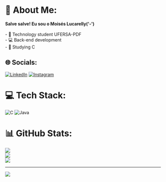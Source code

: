# 💫 About Me:
**Salve salve! Eu sou o Moisés Lucarelly('-')**<br><br>- 🎒 Technology student UFERSA-PDF<br>- 💻 Back-end development<br>- 📒 Studying C 


## 🌐 Socials:
[![LinkedIn](https://img.shields.io/badge/LinkedIn-0077B5?style=for-the-badge&logo=linkedin&logoColor=white)](https://www.linkedin.com/in/moisés-lucarelly) [![Instagram](https://img.shields.io/badge/Instagram-E4405F?style=for-the-badge&logo=instagram&logoColor=white)](https://www.instagram.com/lucarelly7/)

# 💻 Tech Stack:
![C](https://img.shields.io/badge/c-%2300599C.svg?style=for-the-badge&logo=c&logoColor=white) ![Java](https://img.shields.io/badge/java-%23ED8B00.svg?style=for-the-badge&logo=openjdk&logoColor=white)
# 📊 GitHub Stats:
![](https://github-readme-stats.vercel.app/api?username=MoisesLucarellyDev&theme=dracula&hide_border=false&include_all_commits=false&count_private=false)<br/>
![](https://github-readme-streak-stats.herokuapp.com/?user=MoisesLucarellyDev&theme=dracula&hide_border=false)<br/>
![](https://github-readme-stats.vercel.app/api/top-langs/?username=MoisesLucarellyDev&theme=dracula&hide_border=false&include_all_commits=false&count_private=false&layout=compact)

---
[![](https://visitcount.itsvg.in/api?id=MoisesLucarellyDev&icon=0&color=0)](https://visitcount.itsvg.in)

<!-- Proudly created with GPRM ( https://gprm.itsvg.in ) -->
